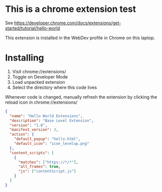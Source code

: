 # This is a chrome extension test

See https://developer.chrome.com/docs/extensions/get-started/tutorial/hello-world

This extension is installed in the WebDev profile in Chrome on this laptop.


# Installing

1. Visit chrome://extensions/
2. Toggle on Developer Mode
3. Load unpacked extension
4. Select the directory where this code lives

Whenever code is changed, manually refresh the extension by
clicking the reload icon in chrome://extensions/



```json
{
  "name": "Hello World Extensions",
  "description": "Base Level Extension",
  "version": "1.0",
  "manifest_version": 3,
  "action": {
    "default_popup": "hello.html",
    "default_icon": "icon_levelup.png"
  },
  "content_scripts": [
    {
      "matches": ["https://*/*"],
      "all_frames": true,
      "js": ["contentScript.js"]
    }
  ]
}
```